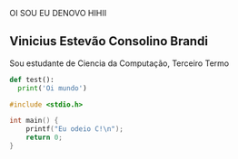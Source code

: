 OI SOU EU DENOVO HIHII

## Vinicius Estevão Consolino Brandi
Sou estudante de Ciencia da Computação, Terceiro Termo

```python
def test():
  print('Oi mundo')
```

```c
#include <stdio.h>

int main() {
    printf("Eu odeio C!\n");
    return 0;
}

```

